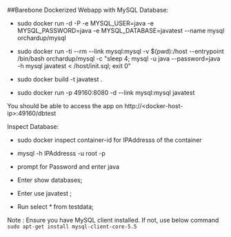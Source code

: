 
##Barebone Dockerized Webapp with MySQL Database: 

* sudo docker run -d -P -e MYSQL_USER=java -e MYSQL_PASSWORD=java -e MYSQL_DATABASE=javatest --name mysql orchardup/mysql

* sudo docker run -ti --rm --link mysql:mysql -v $(pwd):/host --entrypoint /bin/bash orchardup/mysql -c "sleep 4; mysql -u java --password=java -h mysql javatest < /host/init.sql; exit 0"

* sudo docker build -t javatest .

* sudo docker run -p 49160:8080 -d --link mysql:mysql javatest


You should be able to access the app on http://\<docker-host-ip\>:49160/dbtest

Inspect Database:

* sudo docker inspect container-id for IPAddresss of the container

* mysql -h IPAddresss -u root -p


* prompt for Password and enter java

* Enter show databases;

* Enter use javatest ; 

* Run select * from testdata;

Note : Ensure you have MySQL client installed. If not, use below command
`sudo apt-get install mysql-client-core-5.5`



